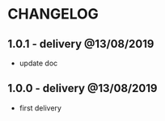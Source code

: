 # CHANGELOG

## 1.0.1 - delivery @13/08/2019

- update doc

## 1.0.0 - delivery @13/08/2019

- first delivery
